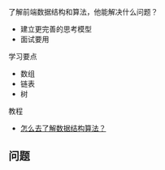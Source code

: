 了解前端数据结构和算法，他能解决什么问题？

- 建立更完善的思考模型
- 面试要用

学习要点

- 数组
- 链表
- 树

教程

- [怎么去了解数据结构算法？](https://juejin.cn/post/6844903919722692621)

## 问题
